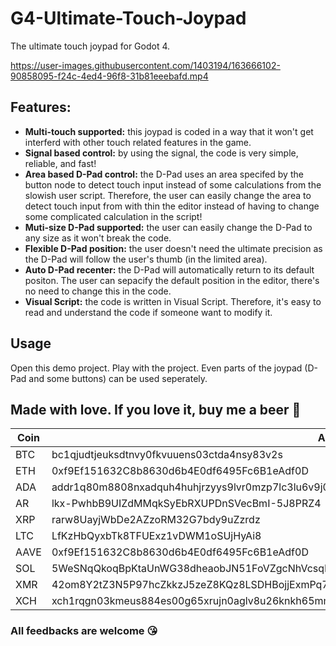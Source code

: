# G4-Ultimate-Touch-Joypad
 The ultimate touch joypad for Godot 4.

https://user-images.githubusercontent.com/1403194/163666102-90858095-f24c-4ed4-96f8-31b81eeebafd.mp4

## Features:
- **Multi-touch supported:** this joypad is coded in a way that it won't get interferd with other touch related features in the game.
- **Signal based control:** by using the signal, the code is very simple, reliable, and fast!
- **Area based D-Pad control:** the D-Pad uses an area specifed by the button node to detect touch input instead of some calculations from the slowish user script. Therefore, the user can easily change the area to detect touch input from with thin the editor instead of having to change some complicated calculation in the script!
- **Muti-size D-Pad supported:** the user can easily change the D-Pad to any size as it won't break the code.
- **Flexible D-Pad position:** the user doesn't need the ultimate precision as the D-Pad will follow the user's thumb (in the limited area).
- **Auto D-Pad recenter:** the D-Pad will automatically return to its default positon. The user can sepacify the default position in the editor, there's no need to change this in the code.
- **Visual Script:** the code is written in Visual Script. Therefore, it's easy to read and understand the code if someone want to modify it.

## Usage
Open this demo project. Play with the project. Even parts of the joypad (D-Pad and some buttons) can be used seperately.

## Made with love. If you love it, buy me a beer 🍺

| Coin  | Address |
| ------------- | ------------- |
| BTC  | bc1qjudtjeuksdtnvy0fkvuuens03ctda4nsy83v2s  |
| ETH  | 0xf9Ef151632C8b8630d6b4E0df6495Fc6B1eAdf0D  |
| ADA  | addr1q80m8808nxadquh4huhjrzyys9lvr0mzp7lc3lu6v9j0hvklkww70xd66pe0t0e0yxygfqt7cxlkyral3rle5ctylweqnvau8k  |
| AR  | lkx-PwhbB9UIZdMMqkSyEbRXUPDnSVecBmI-5J8PRZ4  |
| XRP  | rarw8UayjWbDe2AZzoRM32G7bdy9uZzrdz  |
| LTC  | LfKzHbQyxbTk8TFUExz1vDWM1oSUjHyAi8  |
| AAVE  | 0xf9Ef151632C8b8630d6b4E0df6495Fc6B1eAdf0D  |
| SOL  | 5WeSNqQkoqBpKtaUnWG38dheaobJN51FoVZgcNhVcsqD  |
| XMR  | 42om8Y2tZ3N5P97hcZkkzJ5zeZ8KQz8LSDHBojjExmPq7RD5F5MrSuVFtGmoYikZvqQJ2bbqDDjQw4QCtftbTiXiLaqaMMj  |
| XCH  | xch1rqgn03kmeus884es00g65xrujn0aglv8u26knkh65mmymed2p0gqtrfmsg  |

### All feedbacks are welcome 😘
